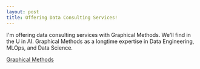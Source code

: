 ```yaml
---
layout: post
title: Offering Data Consulting Services!
---
```


I'm offering data consulting services with Graphical Methods. We'll find in the U in AI. 
Graphical Methods as a longtime expertise in Data Engineering, MLOps, and Data Science.

[Graphical Methods](https://graphicalmethods.com)